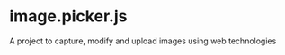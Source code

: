 image.picker.js
===============

A project to capture, modify and upload images using web technologies